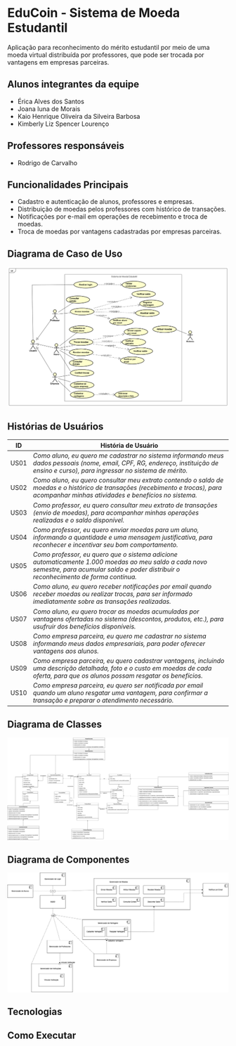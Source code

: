 # EduCoin - Sistema de Moeda Estudantil

Aplicação para reconhecimento do mérito estudantil por meio de uma moeda virtual distribuída por professores, que pode ser trocada por vantagens em empresas parceiras.

## Alunos integrantes da equipe
* Érica Alves dos Santos
* Joana Iuna de Morais
* Kaio Henrique Oliveira da Silveira Barbosa
* Kimberly Liz Spencer Lourenço

## Professores responsáveis
* Rodrigo de Carvalho

## Funcionalidades Principais

- Cadastro e autenticação de alunos, professores e empresas.
- Distribuição de moedas pelos professores com histórico de transações.
- Notificações por e-mail em operações de recebimento e troca de moedas.
- Troca de moedas por vantagens cadastradas por empresas parceiras.

## Diagrama de Caso de Uso
![Diagrama de Casos de Uso](Artefacts/UseCase/Sistema%20de%20Moeda%20Estudantil%20-%20Casos%20de%20Uso.png)

## Histórias de Usuários 

| **ID** | **História de Usuário** |
|-----|-------------------------|
| US01 | *Como aluno, eu quero me cadastrar no sistema informando meus dados pessoais (nome, email, CPF, RG, endereço, instituição de ensino e curso), para ingressar no sistema de mérito.* |
| US02 | *Como aluno, eu quero consultar meu extrato contendo o saldo de moedas e o histórico de transações (recebimento e trocas), para acompanhar minhas atividades e benefícios no sistema.* |
| US03 | *Como professor, eu quero consultar meu extrato de transações (envio de moedas), para acompanhar minhas operações realizadas e o saldo disponível.* |
| US04| *Como professor, eu quero enviar moedas para um aluno, informando a quantidade e uma mensagem justificativa, para reconhecer e incentivar seu bom comportamento.* |
| US05| *Como professor, eu quero que o sistema adicione automaticamente 1.000 moedas ao meu saldo a cada novo semestre, para acumular saldo e poder distribuir o reconhecimento de forma contínua.* |
| US06| *Como aluno, eu quero receber notificações por email quando receber moedas ou realizar trocas, para ser informado imediatamente sobre as transações realizadas.* |
| US07| *Como aluno, eu quero trocar as moedas acumuladas por vantagens ofertadas no sistema (descontos, produtos, etc.), para usufruir dos benefícios disponíveis.* |
| US08| *Como empresa parceira, eu quero me cadastrar no sistema informando meus dados empresariais, para poder oferecer vantagens aos alunos.* |
| US09| *Como empresa parceira, eu quero cadastrar vantagens, incluindo uma descrição detalhada, foto e o custo em moedas de cada oferta, para que os alunos possam resgatar os benefícios.* |
| US10| *Como empresa parceira, eu quero ser notificada por email quando um aluno resgatar uma vantagem, para confirmar a transação e preparar o atendimento necessário.* |

## Diagrama de Classes

![Diagrama de Classes](Artefacts/DiagramaDeClassesLAB3.drawio.png)

## Diagrama de Componentes

![Diagrama de Componentes](Artefacts/Diagrama%20de%20Componentes.drawio.png)



## Tecnologias

## Como Executar
